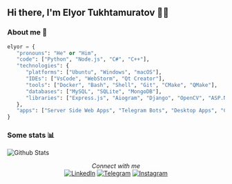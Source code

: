 ## Hi there, I'm Elyor Tukhtamuratov 👨‍💻

### About me 👤
```python
elyor = {
   "pronouns": "He" or "Him",
   "code": ["Python", "Node.js", "C#", "C++"],
   "technologies": {
      "platforms": ["Ubuntu", "Windows", "macOS"],
      "IDEs": ["VsCode", "WebStorm", "Qt Creator"],
      "tools": ["Docker", "Bash", "Shell", "Git", "CMake", "QMake"],
      "databases": ["MySQL", "SQLite", "MongoDB"],
      "libraries": ["Express.js", "Aiogram", "Django", "OpenCV", "ASP.NET Core", "Qt", "Tensorflow"],
   },
   "apps": ["Server Side Web Apps", "Telegram Bots", "Desktop Apps", "Computer Vision Apps"],
}
```

### Some stats 📊
![Github Stats](https://github-readme-stats.vercel.app/api?username=elyor04&show_icons=true&icon_color=79ff97&text_color=9f9f9f&bg_color=151515)

<div align="center">
<i>Connect with me</i><br>
<a href="https://www.linkedin.com/in/elyor04"><img src="https://custom-icon-badges.demolab.com/badge/LinkedIn-0A66C2?logo=linkedin-white&logoColor=fff" alt="LinkedIn"></a>
<a href="https://t.me/elyor_py"><img src="https://img.shields.io/badge/Telegram-2CA5E0?logo=telegram&logoColor=white" alt="Telegram"></a>
<a href="https://www.instagram.com/elyor_04"><img src="https://img.shields.io/badge/Instagram-%23E4405F.svg?logo=Instagram&logoColor=white" alt="Instagram"></a>
</div>
